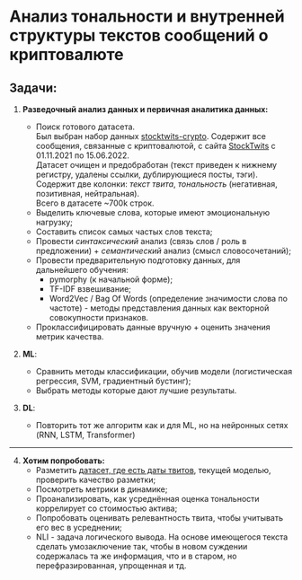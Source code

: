 # Анализ тональности и внутренней структуры текстов сообщений о криптовалюте
## Задачи:

1. **Разведочный анализ данных и первичная аналитика данных:**
    - Поиск готового датасета.<br> 
    Был выбран набор данных [stocktwits-crypto](https://huggingface.co/datasets/ElKulako/stocktwits-crypto).  Содержит все сообщения, связанные с криптовалютой, с сайта [StockTwits](https://stocktwits.com) с 01.11.2021 по 15.06.2022.<br> Датасет очищен и предобработан (текст приведен к нижнему регистру, удалены ссылки, дублирующиеся посты, тэги). 
    Содержит две колонки: *текст твита*, *тональность* (негативная, позитивная, нейтральная).<br>
    Всего в датасете ~700k строк.
    - Выделить ключевые слова, которые имеют эмоциональную нагрузку;
    - Составить список самых частых слов текста;
    - Провести *синтаксический* анализ (связь слов / роль в предложении) + *семантический* анализ (смысл словосочетаний);
    - Провести предварительную подготовку данных, для дальнейшего обучения:
        - pymorphy (к начальной форме);
        - TF-IDF взвешивание;
        - Word2Vec / Bag Of Words (определение значимости слова по частоте) - методы представления данных как векторной совокупности признаков.
    - Проклассифицировать данные вручную + оценить значения метрик качества.

2. **ML**:
    - Сравнить методы классификации, обучив модели (логистическая регрессия, SVM, градиентный бустинг);
    - Выбрать методы которые дают лучшие результаты.

3. **DL**:
    - Повторить тот же алгоритм как и для ML, но на нейронных сетях (RNN, LSTM, Transformer)
---
4. **Хотим попробовать:**
    - Разметить [датасет, где есть даты твитов](https://www.kaggle.com/datasets/kaushiksuresh147/bitcoin-tweets), текущей моделью, проверить качество разметки;
    - Посмотреть метрики в динамике;
    - Проанализировать, как усреднённая оценка тональности коррелирует со стоимостью актива;
    - Попробовать оценивать релевантность твита, чтобы учитывать его вес в усреднении;
    - NLI - задача логического вывода. На основе имеющегося текста сделать умозаключение так, чтобы в новом суждении содержалась та же информация, что и в старом, но перефразированная, упрощенная и тд.
